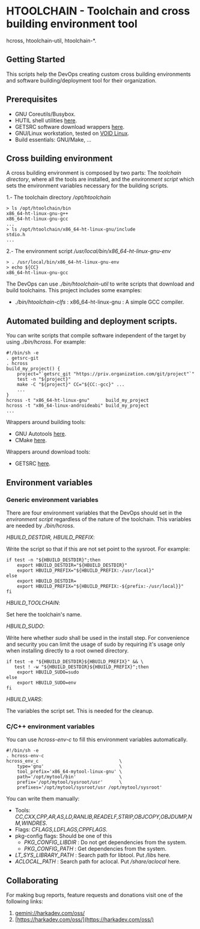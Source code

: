 # HTOOLCHAIN - Toolchain and cross building environment tool

hcross, htoolchain-util, htoolchain-*.

## Getting Started

This scripts help the DevOps creating custom cross building environments
and software building/deployment tool for their organization.

## Prerequisites

- GNU Coreutils/Busybox.
- HUTIL shell utilities [here](https://github.com/harkaitz/sh-hutil).
- GETSRC software download wrappers [here](https://github.com/harkaitz/sh-getsrc).
- GNU/Linux workstation, tested on [VOID Linux](https://voidlinux.org/).
- Build essentials: GNU/Make, ...

## Cross building environment

A cross building environment is composed by two parts: The *toolchain directory*,
where all the tools are installed, and the *environment script* which sets the
environment variables necessary for the building scripts.

1.- The toolchain directory */opt/htoolchain*

    > ls /opt/htoolchain/bin
    x86_64-ht-linux-gnu-g++
    x86_64-ht-linux-gnu-gcc
    ...
    > ls /opt/htoolchain/x86_64-ht-linux-gnu/include
    stdio.h
    ...

2.- The environment script */usr/local/bin/x86_64-ht-linux-gnu-env*

    > . /usr/local/bin/x86_64-ht-linux-gnu-env
    > echo ${CC}
    x86_64-ht-linux-gnu-gcc

The DevOps can use *./bin/htoolchain-util* to write scripts that download
and build toolchains. This project includes some examples:

- *./bin/htoolchain-clfs* : x86_64-ht-linux-gnu : A simple GCC compiler.

## Automated building and deployment scripts.

You can write scripts that compile software independent of the target by using
*./bin/hcross*. For example:

    #!/bin/sh -e
    . getsrc-git
    . hcross
    build_my_project() {
        project="`getsrc_git "https://priv.organization.com/git/project"`"
        test -n "${project}"
        make -C "${project}" CC="${CC:-gcc}" ...
        ...
    }
    hcross -t "x86_64-ht-linux-gnu"      build_my_project
    hcross -t "x86_64-linux-androideabi" build_my_project
    ...

Wrappers around building tools:

- GNU Autotools [here](https://github.com/harkaitz/sh-hconfig).
- CMake [here](https://github.com/harkaitz/sh-hcmake).

Wrappers around download tools:

- GETSRC [here]([here](https://github.com/harkaitz/sh-getsrc)).

## Environment variables

### Generic environment variables

There are four environment variables that the DevOps should set in the
*environment script* regardless of the nature of the toolchain. This
variables are needed by *./bin/hcross*.

*HBUILD_DESTDIR, HBUILD_PREFIX*:

Write the script so that if this are not set point to the sysroot. For example:

    if test -n "${HBUILD_DESTDIR}";then
        export HBUILD_DESTDIR="${HBUILD_DESTDIR}"
        export HBUILD_PREFIX="${HBUILD_PREFIX:-/usr/local}"
    else
        export HBUILD_DESTDIR=
        export HBUILD_PREFIX="${HBUILD_PREFIX:-${prefix:-/usr/local}}"
    fi

*HBUILD_TOOLCHAIN*:

Set here the toolchain's name.

*HBUILD_SUDO*:

Write here whether *sudo* shall be used in the install step. For convenience
and security you can limit the usage of sudo by requiring it's usage only
when installing directly to a root owned directory.

    if test -e "${HBUILD_DESTDIR}${HBUILD_PREFIX}" && \
       test ! -w "${HBUILD_DESTDIR}${HBUILD_PREFIX}";then
        export HBUILD_SUDO=sudo
    else
        export HBUILD_SUDO=env
    fi

*HBUILD_VARS*:

The variables the script set. This is needed for the cleanup.

### C/C++ environment variables

You can use *hcross-env-c* to fill this environment variables automatically.

    #!/bin/sh -e
    . hcross-env-c
    hcross_env_c                              \
        type='gnu'                            \
        tool_prefix='x86_64-mytool-linux-gnu' \
        path='/opt/mytool/bin'                \
        prefix='/opt/mytool/sysroot/usr'      \
        prefixes='/opt/mytool/sysroot/usr /opt/mytool/sysroot'

You can write them manually:

- Tools: *CC,CXX,CPP,AR,AS,LD,RANLIB,READELF,STRIP,OBJCOPY,OBJDUMP,NM,WINDRES*.
- Flags: *CFLAGS,LDFLAGS,CPPFLAGS*.
- pkg-config flags: Should be one of this
  - *PKG_CONFIG_LIBDIR* : Do not get dependencies from the system.
  - *PKG_CONFIG_PATH* : Get dependencies from the system.
- *LT_SYS_LIBRARY_PATH* : Search path for libtool. Put */lib*s here.
- *ACLOCAL_PATH* : Search path for aclocal. Put */share/aclocal* here.

## Collaborating

For making bug reports, feature requests and donations visit one of the
following links:

1. [gemini://harkadev.com/oss/](gemini://harkadev.com/oss/)
2. [https://harkadev.com/oss/](https://harkadev.com/oss/)


